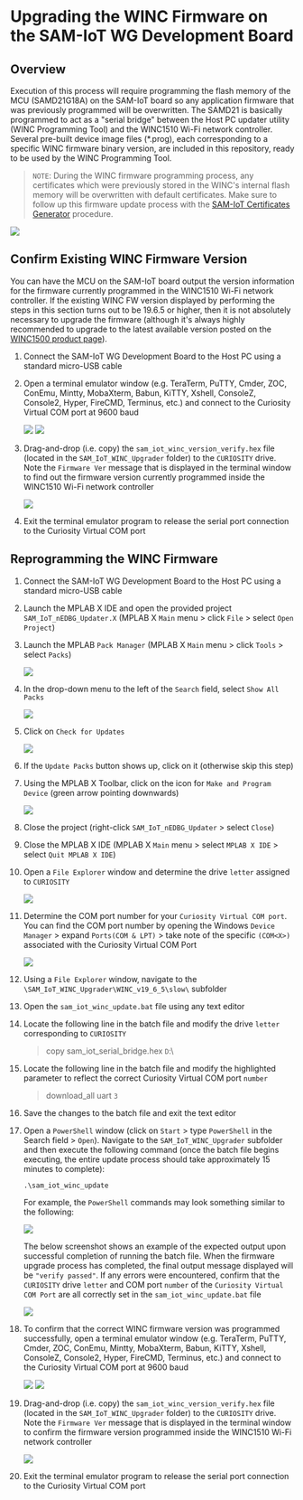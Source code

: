 # Upgrading the WINC Firmware on the SAM-IoT WG Development Board

## Overview

Execution of this process will require programming the flash memory of the MCU (SAMD21G18A) on the SAM-IoT board so any application firmware that was previously programmed will be overwritten.  The SAMD21 is basically programmed to act as a "serial bridge" between the Host PC updater utility (WINC Programming Tool) and the WINC1510 Wi-Fi network controller.  Several pre-built device image files (*.prog), each corresponding to a specific WINC firmware binary version, are included in this repository, ready to be used by the WINC Programming Tool.

> `NOTE`: During the WINC firmware programming process, any certificates which were previously stored in the WINC's internal flash memory will be overwritten with default certificates.  Make sure to follow up this firmware update process with the [SAM-IoT Certificates Generator](../SAM_IoT_Certs_Generator/README.md) procedure.

<img src=".//media/image_00.png" />

## Confirm Existing WINC Firmware Version

You can have the MCU on the SAM-IoT board output the version information for the firmware currently programmed in the WINC1510 Wi-Fi network controller.  If the existing WINC FW version displayed by performing the steps in this section turns out to be 19.6.5 or higher, then it is not absolutely necessary to upgrade the firmware (although it's always highly recommended to upgrade to the latest available version posted on the [WINC1500 product page](https://www.microchip.com/wwwproducts/en/ATWINC1500)).

1. Connect the SAM-IoT WG Development Board to the Host PC using a standard micro-USB cable

2. Open a terminal emulator window (e.g. TeraTerm, PuTTY, Cmder, ZOC, ConEmu, Mintty, MobaXterm, Babun, KiTTY, Xshell, ConsoleZ, Console2, Hyper, FireCMD, Terminus, etc.) and connect to the Curiosity Virtual COM port at 9600 baud

    <img src=".//media/image_12.png" />

    <img src=".//media/image_13.png" />

3. Drag-and-drop (i.e. copy) the `sam_iot_winc_version_verify.hex` file (located in the `SAM_IoT_WINC_Upgrader` folder) to the `CURIOSITY` drive.  Note the `Firmware Ver` message that is displayed in the terminal window to find out the firmware version currently programmed inside the WINC1510 Wi-Fi network controller

    <img src=".//media/image_09.png" />

4. Exit the terminal emulator program to release the serial port connection to the Curiosity Virtual COM port

## Reprogramming the WINC Firmware

1. Connect the SAM-IoT WG Development Board to the Host PC using a standard micro-USB cable

2. Launch the MPLAB X IDE and open the provided project `SAM_IoT_nEDBG_Updater.X` (MPLAB X `Main` menu > click `File` > select `Open Project`)

3. Launch the MPLAB `Pack Manager` (MPLAB X `Main` menu > click `Tools` > select `Packs`)

    <img src=".//media/image_01.png" />

4. In the drop-down menu to the left of the `Search` field, select `Show All Packs`

    <img src=".//media/image_02.png" />

5. Click on `Check for Updates`

    <img src=".//media/image_03.png" />

6. If the `Update Packs` button shows up, click on it (otherwise skip this step)

7. Using the MPLAB X Toolbar, click on the icon for `Make and Program Device` (green arrow pointing downwards)

    <img src=".//media/image_04.png" />

8. Close the project (right-click `SAM_IoT_nEDBG_Updater` > select `Close`)

9. Close the MPLAB X IDE (MPLAB X `Main` menu > select `MPLAB X IDE` > select `Quit MPLAB X IDE`)

10. Open a `File Explorer` window and determine the drive `letter` assigned to `CURIOSITY` 

    <img src=".//media/image_05.png" />

11. Determine the COM port number for your `Curiosity Virtual COM port`.  You can find the COM port number by opening the Windows `Device Manager` &gt; expand `Ports(COM & LPT)` &gt; take note of the specific `(COM<X>)` associated with the Curiosity Virtual COM Port

    <img src=".//media/image_06.png" />

12. Using a `File Explorer` window, navigate to the `\SAM_IoT_WINC_Upgrader\WINC_v19_6_5\slow\` subfolder

13. Open the `sam_iot_winc_update.bat` file using any text editor

14. Locate the following line in the batch file and modify the drive `letter` corresponding to `CURIOSITY`

    > copy sam_iot_serial_bridge.hex `D`:\

15. Locate the following line in the batch file and modify the highlighted parameter to reflect the correct Curiosity Virtual COM port `number`

    > download_all uart `3`

16. Save the changes to the batch file and exit the text editor

17. Open a `PowerShell` window (click on `Start` > type `PowerShell` in the Search field > `Open`).  Navigate to the `SAM_IoT_WINC_Upgrader` subfolder and then execute the following command (once the batch file begins executing, the entire update process should take approximately 15 minutes to complete):
    ```
    .\sam_iot_winc_update
    ```
    For example, the `PowerShell` commands may look something similar to the following:

    <img src=".//media/image_07.png" />

    The below screenshot shows an example of the expected output upon successful completion of running the batch file.  When the firmware upgrade process has completed, the final output message displayed will be `"verify passed"`.  If any errors were encountered, confirm that the `CURIOSITY` drive `letter` and COM port `number` of the `Curiosity Virtual COM Port` are all correctly set in the `sam_iot_winc_update.bat` file
    
    <img src=".//media/image_08.png" />

18. To confirm that the correct WINC firmware version was programmed successfully, open a terminal emulator window (e.g. TeraTerm, PuTTY, Cmder, ZOC, ConEmu, Mintty, MobaXterm, Babun, KiTTY, Xshell, ConsoleZ, Console2, Hyper, FireCMD, Terminus, etc.) and connect to the Curiosity Virtual COM port at 9600 baud

    <img src=".//media/image_12.png" />

    <img src=".//media/image_13.png" />

19. Drag-and-drop (i.e. copy) the `sam_iot_winc_version_verify.hex` file (located in the `SAM_IoT_WINC_Upgrader` folder) to the `CURIOSITY` drive.  Note the `Firmware Ver` message that is displayed in the terminal window to confirm the firmware version programmed inside the WINC1510 Wi-Fi network controller

    <img src=".//media/image_09.png" />

20. Exit the terminal emulator program to release the serial port connection to the Curiosity Virtual COM port

